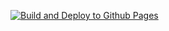 [![Build and Deploy to Github Pages](https://github.com/MarineEvoEcoLab/Lab_Website/actions/workflows/build-jekyll.yml/badge.svg)](https://github.com/MarineEvoEcoLab/Lab_Website/actions/workflows/build-jekyll.yml)
